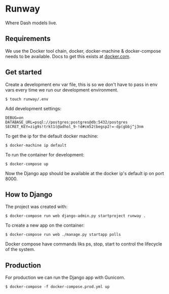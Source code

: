 # Runway
Where Dash models live.


## Requirements
We use the Docker tool chain, docker, docker-machine & docker-compose needs to be available. Docs to get this exists at [docker.com](https://www.docker.com).


## Get started
Create a development env var file, this is so we don't have to pass in env vars every time we run our development environment.
```shell
$ touch runway/.env
```
Add development settings:
```shell
DEBUG=on
DATABASE_URL=psql://postgres:postgres@db:5432/postgres
SECRET_KEY=zig9s!trkt1(@adhol_9-!d#cm52(begsp2!=-dp(gbbj^j3nm
```

To get the ip for the default docker machine:

```shell
$ docker-machine ip default
```

To run the container for development:
```shell
$ docker-compose up
```
Now the Django app should be available at the docker ip's default ip on port 8000.


## How to Django

The project was created with:
```shell
$ docker-compose run web django-admin.py startproject runway .
```

To create a new app on the container:
```shell
$ docker-compose run web ./manage.py startapp polls
```

Docker compose have commands liks ps, stop, start to control the lifecycle of the system.


## Production
For production we can run the Django app with Gunicorn.

```shell
$ docker-compose -f docker-compose.prod.yml up
```
